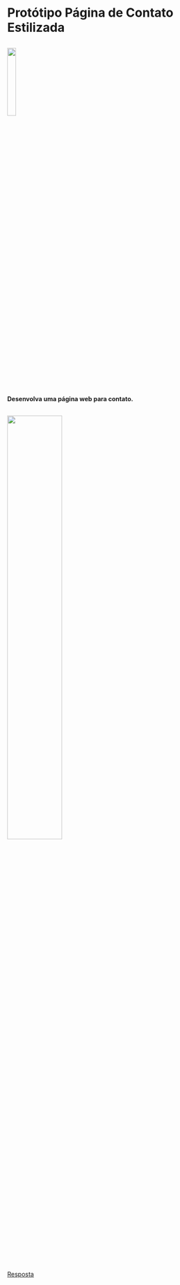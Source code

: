 <h1>Protótipo Página de Contato Estilizada</h1>
<h2><img src="https://ik.imagekit.io/3mfjmziiqmi/html5_gLbNm6lYH.png?updatedAt=1638140965020" style="width:20%"></h2>

#### Desenvolva uma página web para contato.

<h2><img src="https://ik.imagekit.io/3mfjmziiqmi/pagina_contato_FvHZc-PLb.png?ik-sdk-version=javascript-1.4.3&updatedAt=1665180987398" style="width:50%"></h2>

[Resposta](https://github.com/andmennos/trilhaFrontEnd/tree/main/Desafio-4_Prototipo)

